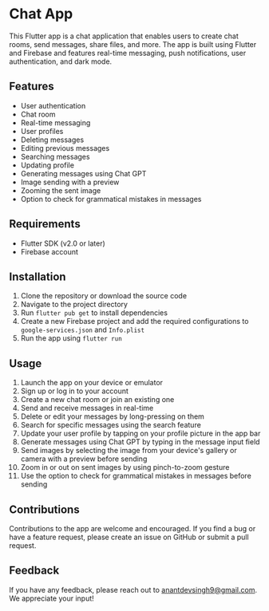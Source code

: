 # Chat App

This Flutter app is a chat application that enables users to create chat rooms, send messages, share files, and more. The app is built using Flutter and Firebase and features real-time messaging, push notifications, user authentication, and dark mode.

## Features

- User authentication
- Chat room
- Real-time messaging
- User profiles
- Deleting messages
- Editing previous messages
- Searching messages
- Updating profile
- Generating messages using Chat GPT
- Image sending with a preview
- Zooming the sent image
- Option to check for grammatical mistakes in messages

## Requirements

- Flutter SDK (v2.0 or later)
- Firebase account

## Installation

1. Clone the repository or download the source code
2. Navigate to the project directory
3. Run `flutter pub get` to install dependencies
4. Create a new Firebase project and add the required configurations to `google-services.json` and `Info.plist`
5. Run the app using `flutter run`

## Usage

1. Launch the app on your device or emulator
2. Sign up or log in to your account
3. Create a new chat room or join an existing one
4. Send and receive messages in real-time
5. Delete or edit your messages by long-pressing on them
6. Search for specific messages using the search feature
7. Update your user profile by tapping on your profile picture in the app bar
8. Generate messages using Chat GPT by typing in the message input field
9. Send images by selecting the image from your device's gallery or camera with a preview before sending
10. Zoom in or out on sent images by using pinch-to-zoom gesture
11. Use the option to check for grammatical mistakes in messages before sending

## Contributions

Contributions to the app are welcome and encouraged. If you find a bug or have a feature request, please create an issue on GitHub or submit a pull request.

## Feedback
If you have any feedback, please reach out to anantdevsingh9@gmail.com. We appreciate your input!
